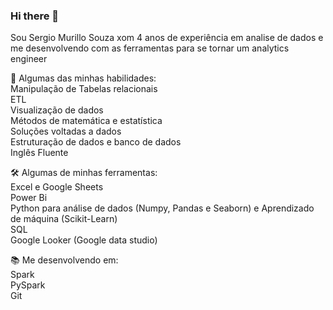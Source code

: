 ### Hi there 👋
Sou Sergio Murillo Souza xom 4 anos de experiência em analise de dados e me desenvolvendo com as ferramentas para se tornar um analytics engineer

🧠 Algumas das minhas habilidades:<br>
Manipulação de Tabelas relacionais<br>
ETL<br>
Visualização de dados<br>
Métodos de matemática e estatística<br>
Soluções voltadas a dados<br>
Estruturação de dados e banco de dados<br>
Inglês Fluente<br>

🛠️ Algumas de minhas ferramentas:<br>
Excel e Google Sheets<br>
Power Bi <br>
Python para análise de dados (Numpy, Pandas e Seaborn) e Aprendizado de máquina (Scikit-Learn)<br>
SQL<br>
Google Looker (Google data studio)<br>

📚 Me desenvolvendo em:<br>
Spark<br>
PySpark<br>
Git

<!--
**murillo-almeida/murillo-almeida** is a ✨ _special_ ✨ repository because its `README.md` (this file) appears on your GitHub profile.

Here are some ideas to get you started:

- 🔭 I’m currently working on ...
- 🌱 I’m currently learning ...
- 👯 I’m looking to collaborate on ...
- 🤔 I’m looking for help with ...
- 💬 Ask me about ...
- 📫 How to reach me: ...
- 😄 Pronouns: ...
- ⚡ Fun fact: ...
-->
